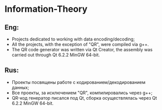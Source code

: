 # Information-Theory
## Eng:
* Projects dedicated to working with data encoding/decoding;
* All the projects, with the exception of "QR", were compiled via g++. 
* The QR code generator was written via Qt Creator, the assembly was carried out through Qt 6.2.2 MinGW 64-bit.
## Rus:
* Проекты посвящены работе с кодированием/декодированием данных;
* Все проекты, за исключением "QR", компилировались через g++; 
* QR-код генератор писался под Qt, сборка осуществлялась через Qt 6.2.2 MinGW 64-bit.
